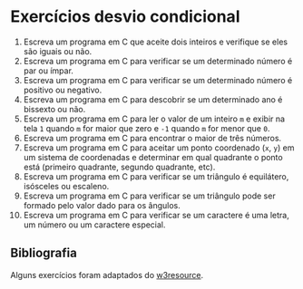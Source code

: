 # Exercícios desvio condicional

1. Escreva um programa em C que aceite dois inteiros e verifique se eles são iguais ou não.
2. Escreva um programa em C para verificar se um determinado número é par ou ímpar.
3. Escreva um programa em C para verificar se um determinado número é positivo ou negativo.
4. Escreva um programa em C para descobrir se um determinado ano é bissexto ou não.
5. Escreva um programa em C para ler o valor de um inteiro `m` e exibir na tela `1` quando `m` for maior que zero
   e `-1` quando `m`  for menor que `0`.
6. Escreva um programa em C para encontrar o maior de três números.
7. Escreva um programa em C para aceitar um ponto coordenado (`x`, `y`) em um sistema de coordenadas e determinar em 
   qual quadrante o ponto está (primeiro quadrante, segundo quadrante, etc).
8. Escreva um programa em C para verificar se um triângulo é equilátero, isósceles ou escaleno.
9. Escreva um programa em C para verificar se um triângulo pode ser formado pelo valor dado para os ângulos.
10. Escreva um programa em C para verificar se um caractere é uma letra, um número ou um caractere especial.

## Bibliografia

Alguns exercícios foram adaptados do [w3resource](https://www.w3resource.com/c-programming-exercises/).